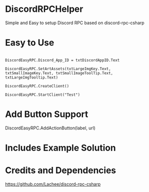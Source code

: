 # DiscordRPCHelper
Simple and Easy to setup Discord RPC based on discord-rpc-csharp


# Easy to Use
```Visual Basic

DiscordEasyRPC.Discord_App_ID = txtDiscordAppID.Text

DiscordEasyRPC.SetArtAssets(txtLargeImgKey.Text, txtSmallImageKey.Text, txtSmallImageToolTip.Text, txtLargeImgTooltip.Text)

DiscordEasyRPC.CreateClient()

DiscordEasyRPC.StartClient("Test")

```
# Add Button Support
DiscordEasyRPC.AddActionButton(label, url)

# Includes Example Solution

# Credits and Dependencies 
https://github.com/Lachee/discord-rpc-csharp

